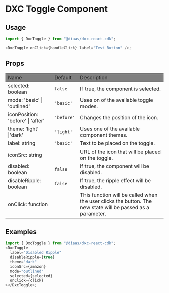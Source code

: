 # DXC Toggle Component

## Usage

```js
import { DxcToggle } from "@diaas/dxc-react-cdk";

<DxcToggle onClick={handleClick} label="Test Button" />;
```

## Props

<table>
    <tr style="background-color: grey">
        <td>Name</td>
        <td>Default</td>
        <td>Description</td>
    </tr>
    <tr>
        <td>selected: boolean</td>
        <td><code>false</code></td>
        <td>If true, the component is selected.</td>
    </tr>
    <tr>
        <td>mode: 'basic' | 'outlined'</td>
        <td><code>'basic'</code></td>
        <td>Uses on of the available toggle modes.</td>
    </tr>
    <tr>
        <td>iconPosition: 'before' | 'after'</td>
        <td><code>'before'</code></td>
        <td>Changes the position of the icon.</td>
    </tr>
    <tr>
        <td>theme: 'light' |'dark'</td>
        <td><code>'light'</code></td>
        <td>Uses one of the available component themes.</td>
    </tr>
    <tr>
        <td>label: string</td>
        <td><code>'basic'</code></td>
        <td>Text to be placed on the toggle.</td>
    </tr>
    <tr>
        <td>iconSrc: string</td>
        <td></td>
        <td>URL of the icon that will be placed on the toggle.</td>
    </tr>
    <tr>
        <td>disabled: boolean</td>
        <td><code>false</code></td>
        <td>If true, the component will be disabled.</td>
    </tr>
    <tr>
        <td>disableRipple: boolean</td>
        <td><code>false</code></td>
        <td>If true, the ripple effect will be disabled.</td>
    </tr>
    <tr>
        <td>onClick: function</td>
        <td></td>
        <td>This function will be called when the user clicks the button. The new state will be passed as a parameter.</td>
    </tr>

</table>

## Examples

```js
import { DxcToggle } from "@diaas/dxc-react-cdk";
<DxcToggle
  label="Disabled Ripple"
  disableRipple={true}
  theme="dark"
  iconSrc={amazon}
  mode="outlined"
  selected={selected}
  onClick={click}
></DxcToggle>;
```
